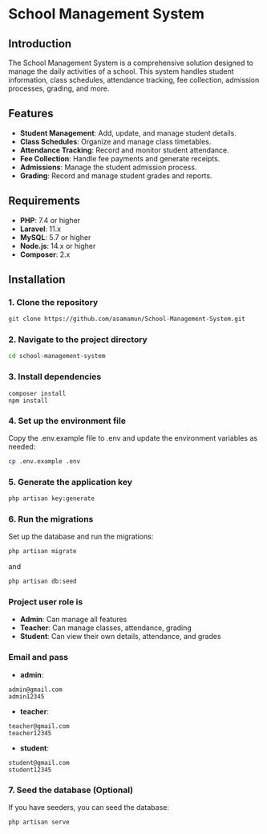# School Management System

## Introduction
The School Management System is a comprehensive solution designed to manage the daily activities of a school. This system handles student information, class schedules, attendance tracking, fee collection, admission processes, grading, and more.

## Features
- **Student Management**: Add, update, and manage student details.
- **Class Schedules**: Organize and manage class timetables.
- **Attendance Tracking**: Record and monitor student attendance.
- **Fee Collection**: Handle fee payments and generate receipts.
- **Admissions**: Manage the student admission process.
- **Grading**: Record and manage student grades and reports.

## Requirements
- **PHP**: 7.4 or higher
- **Laravel**: 11.x
- **MySQL**: 5.7 or higher
- **Node.js**: 14.x or higher
- **Composer**: 2.x

## Installation

### 1. Clone the repository
```bash
git clone https://github.com/asamamun/School-Management-System.git
```

### 2. Navigate to the project directory
```bash
cd school-management-system
```
### 3. Install dependencies
```
composer install
npm install
```
### 4. Set up the environment file
Copy the .env.example file to .env and update the environment variables as needed:
```bash
cp .env.example .env
```
### 5. Generate the application key
```bash
php artisan key:generate
```
### 6. Run the migrations
Set up the database and run the migrations:
```bash
php artisan migrate
```
and
```bash
php artisan db:seed
```
### Project user role is 
- **Admin**: Can manage all features
- **Teacher**: Can manage classes, attendance, grading
- **Student**: Can view their own details, attendance, and grades
### Email and pass
- **admin**:
```
admin@gmail.com
admin12345
```
- **teacher**:
```
teacher@gmail.com
teacher12345
```
- **student**:
```
student@gmail.com
student12345
```


### 7. Seed the database (Optional)
If you have seeders, you can seed the database:
```bash
php artisan serve
```



